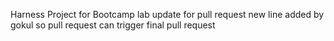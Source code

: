 Harness Project for Bootcamp lab
update for pull request
new line added by gokul so pull request can trigger 
final pull request
